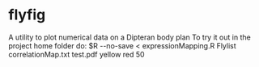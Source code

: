 flyfig
======

A utility to plot numerical data on a Dipteran body plan
To try it out in the project home folder do:
  $R --no-save <  expressionMapping.R Flylist correlationMap.txt test.pdf yellow red 50
